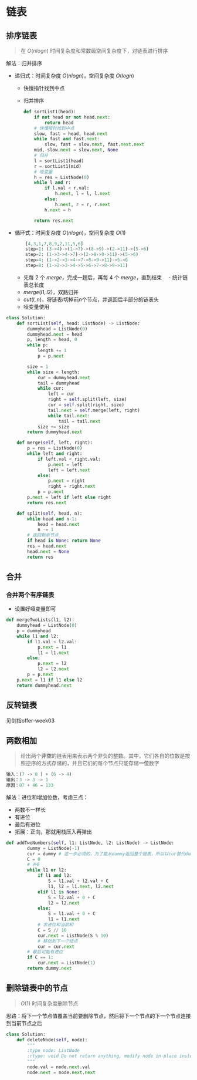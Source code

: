 # 链表

## 排序链表

> 在 $O(nlogn)$ 时间复杂度和常数级空间复杂度下，对链表进行排序

解法：归并排序

- 递归式：时间复杂度 $O(nlogn)$，空间复杂度 $O(logn)$
  - 快慢指针找到中点
  - 归并排序

    ```python
    def sortList1(head):
        if not head or not head.next:
            return head
        # 快慢指针找到中点
        slow, fast = head, head.next
        while fast and fast.next:
            slow, fast = slow.next, fast.next.next
        mid, slow.next = slow.next, None
        # 归并
        l = sortList1(head)
        r = sortList1(mid)
        # 哑变量
        h = res = ListNode(0)
        while l and r:
            if l.val < r.val:
                h.next, l = l, l.next
            else:
                h.next, r = r, r.next
            h.next = h

        return res.next
    ```

- 循环式：时间复杂度 $O(nlogn)$，空间复杂度 $O(1)$

    ```python
        [4,3,1,7,8,9,2,11,5,6]
        step=1: (3->4)->(1->7)->(8->9)->(2->11)->(5->6)
        step=2: (1->3->4->7)->(2->8->9->11)->(5->6)
        step=4: (1->2->3->4->7->8->9->11)->5->6
        step=8: (1->2->3->4->5->6->7->8->9->11)
    ```

  - 先每 $2$ 个 $merge$，完成一趟后，再每 $4$ 个 $merge$，直到结束
　- 统计链表总长度
  - $merge(l1, l2)$，双路归并
  - $cut(l, n)$，将链表$l$切掉前$n$个节点，并返回后半部分的链表头
  - 哑变量使用

```python
class Solution:
    def sortList(self, head: ListNode) -> ListNode:
        dummyhead = ListNode(0)
        dummyhead.next = head
        p, length = head, 0
        while p:
            length += 1
            p = p.next

        size = 1
        while size < length:
            cur = dummyhead.next
            tail = dummyhead
            while cur:
                left = cur
                right = self.split(left, size)
                cur = self.split(right, size)
                tail.next = self.merge(left, right)
                while tail.next:
                    tail = tail.next
            size += size
        return dummyhead.next

    def merge(self, left, right):
        p = res = ListNode(0)
        while left and right:
            if left.val < right.val:
                p.next = left
                left = left.next
            else:
                p.next = right
                right = right.next
            p = p.next
        p.next = left if left else right
        return res.next

    def split(self, head, n):
        while head and n-1:
            head = head.next 
            n -= 1
        # 返回剩余节点
        if head is None: return None
        res = head.next
        head.next = None
        return res
```

## 合并

### 合并两个有序链表

- 设置好哑变量即可

```python
def mergeTwoLists(l1, l2):
    dummyhead = ListNode(0)
    p = dummyhead
    while l1 and l2:
        if l1.val < l2.val:
            p.next = l1
            l1 = l1.next
        else:
            p.next = l2
            l2 = l2.next
        p = p.next
    p.next = l1 if l1 else l2
    return dummyhead.next
```

## 反转链表

见剑指offer-week03

## 两数相加

> 给出两个**非空**的链表用来表示两个非负的整数。其中，它们各自的位数是按照逆序的方式存储的，并且它们的每个节点只能存储**一位**数字

```python
输入：(7 -> 8 ) + (6 -> 4)
输出：3 -> 3 -> 1
原因：87 + 46 = 133
```

解法：进位和增加位数，考虑三点：

- 两数不一样长
- 有进位
- 最后有进位
- 拓展：正向，那就用栈压入再弹出

```python
def addTwoNumbers(self, l1: ListNode, l2: ListNode) -> ListNode:
        dummy = ListNode(-1)
        cur = dummy # 这一步必须的，为了能从dummy返回整个链表，所以以cur替代dummy迭代
        C = 0
        # 补0
        while l1 or l2:
            if l1 and l2:
                S = l1.val + l2.val + C
                l1, l2 = l1.next, l2.next
            elif l1 is None:
                S = l2.val + 0 + C
                l2 = l2.next
            else:
                S = l1.val + 0 + C
                l1 = l1.next
            # 求进位和当前和
            C = S // 10
            cur.next = ListNode(S % 10)
            # 移动到下一个结点
            cur = cur.next
        # 最后可能有进位
        if C == 1:
            cur.next = ListNode(1)
        return dummy.next
```

## 删除链表中的节点

> $O(1)$ 时间复杂度删除节点

思路：将下一个节点值覆盖当前要删除节点，然后将下一个节点的下一个节点连接到当前节点之后

```python
class Solution:
    def deleteNode(self, node):
        """
        :type node: ListNode
        :rtype: void Do not return anything, modify node in-place instead.
        """
        node.val = node.next.val
        node.next = node.next.next
```

